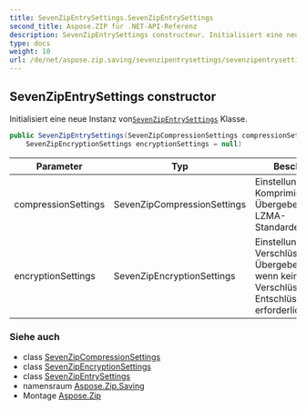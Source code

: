 ```yaml
---
title: SevenZipEntrySettings.SevenZipEntrySettings
second_title: Aspose.ZIP für .NET-API-Referenz
description: SevenZipEntrySettings constructeur. Initialisiert eine neue Instanz vonSevenZipEntrySettings Klasse.
type: docs
weight: 10
url: /de/net/aspose.zip.saving/sevenzipentrysettings/sevenzipentrysettings/
---
```

## SevenZipEntrySettings constructor

Initialisiert eine neue Instanz von[`SevenZipEntrySettings`](../) Klasse.

```csharp
public SevenZipEntrySettings(SevenZipCompressionSettings compressionSettings = null, 
    SevenZipEncryptionSettings encryptionSettings = null)
```

| Parameter | Typ | Beschreibung |
| --- | --- | --- |
| compressionSettings | SevenZipCompressionSettings | Einstellungen für die Komprimierung. Übergeben Sie null für LZMA-Standardeinstellungen. |
| encryptionSettings | SevenZipEncryptionSettings | Einstellungen für die Verschlüsselung. Übergeben Sie null, wenn keine Verschlüsselung oder Entschlüsselung erforderlich ist. |

### Siehe auch

* class [SevenZipCompressionSettings](../../sevenzipcompressionsettings/)
* class [SevenZipEncryptionSettings](../../sevenzipencryptionsettings/)
* class [SevenZipEntrySettings](../)
* namensraum [Aspose.Zip.Saving](../../sevenzipentrysettings/)
* Montage [Aspose.Zip](../../../)


